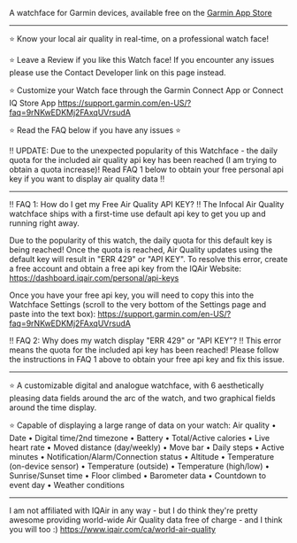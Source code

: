 A watchface for Garmin devices, available free on the [Garmin App Store](https://apps.garmin.com/apps/f86d1406-8272-4ede-abe5-cc566dd8e2d6)

-----------------------------

⭐️ Know your local air quality in real-time, on a professional watch face!

⭐️ Leave a Review if you like this Watch face!  If you encounter any issues please use the Contact Developer link on this page instead.

⭐️ Customize your Watch face through the Garmin Connect App or Connect IQ Store App
https://support.garmin.com/en-US/?faq=9rNKwEDKMj2FAxqUVrsudA

⭐️ Read the FAQ below if you have any issues ⭐️

‼️ UPDATE: Due to the unexpected popularity of this Watchface - the daily quota for the included air quality api key has been reached (I am trying to obtain a quota increase)!
Read FAQ 1 below to obtain your free personal api key if you want to display air quality data ‼️

-----------------------------

‼️ FAQ 1: How do I get my Free Air Quality API KEY? ‼️
The Infocal Air Quality watchface ships with a first-time use default api key to get you up and running right away.

Due to the popularity of this watch, the daily quota for this default key is being reached!
Once the quota is reached, Air Quality updates using the default key will result in "ERR 429" or "API KEY".  To resolve this error, create a free account and obtain a free api key from the IQAir Website:
https://dashboard.iqair.com/personal/api-keys

Once you have your free api key, you will need to copy this into the Watchface Settings (scroll to the very bottom of the Settings page and paste  into the text box):
https://support.garmin.com/en-US/?faq=9rNKwEDKMj2FAxqUVrsudA

‼️ FAQ 2: Why does my watch display "ERR 429" or "API KEY"? ‼️
This error means the quota for the included api key has been reached!
Please follow the instructions in FAQ 1 above to obtain your free api key and fix this issue.

-----------------------------

⭐️ A customizable digital and analogue watchface, with 6 aesthetically pleasing data fields around the arc of the watch, and two graphical fields around the time display.

⭐️ Capable of displaying a large range of data on your watch:
Air quality • Date • Digital time/2nd timezone • Battery • Total/Active calories • Live heart rate • Moved distance (day/weekly) • Move bar • Daily steps • Active minutes • Notification/Alarm/Connection status • Altitude • Temperature (on-device sensor) • Temperature (outside) • Temperature (high/low) • Sunrise/Sunset time • Floor climbed • Barometer data • Countdown to event day • Weather conditions

-----------------------------

I am not affiliated with IQAir in any way - but I do think they're pretty awesome
providing world-wide Air Quality data free of charge - and I think you will too :)
https://www.iqair.com/ca/world-air-quality
